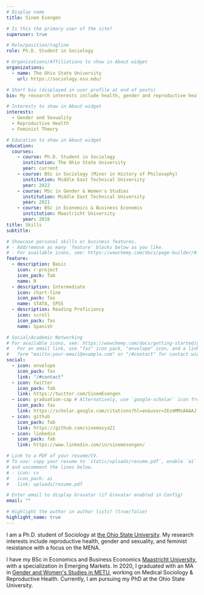 ```yaml
---
# Display name
title: Sinem Esengen

# Is this the primary user of the site?
superuser: true

# Role/position/tagline
role: Ph.D. Student in Sociology

# Organizations/Affiliations to show in About widget
organizations:
  - name: The Ohio State University
    url: https://sociology.osu.edu/

# Short bio (displayed in user profile at end of posts)
bio: My research interests include health, gender and reproductive health.

# Interests to show in About widget
interests:
  - Gender and Sexuality
  - Reproductive Health
  - Feminist Theory

# Education to show in About widget
education:
  courses:
    - course: Ph.D. Student in Sociology
      institution: The Ohio State University
      year: current
    - course: BSc in Sociology (Minor in History of Philosophy)
      institution: Middle East Technical University
      year: 2022
    - course: MSc in Gender & Women's Studies
      institution: Middle East Technical University
      year: 2021
    - course: BSc in Economics & Business Economis
      institution: Maastricht University
      year: 2018
title: Skills
subtitle:

# Showcase personal skills or business features.
# - Add/remove as many `feature` blocks below as you like.
# - For available icons, see: https://wowchemy.com/docs/page-builder/#icons
feature:
  - description: Basic
    icon: r-project
    icon_pack: fab
    name: R
  - description: Intermediate
    icon: chart-line
    icon_pack: fas
    name: STATA, SPSS
  - description: Reading Proficiency
    icon: scroll  
    icon_pack: fas
    name: Spanish

# Social/Academic Networking
# For available icons, see: https://wowchemy.com/docs/getting-started/page-builder/#icons
#   For an email link, use "fas" icon pack, "envelope" icon, and a link in the
#   form "mailto:your-email@example.com" or "/#contact" for contact widget.
social:
  - icon: envelope
    icon_pack: fas
    link: "/#contact"
  - icon: twitter
    icon_pack: fab
    link: https://twitter.com/SinemEsengen
  - icon: graduation-cap # Alternatively, use `google-scholar` icon from `ai` icon pack
    icon_pack: fas
    link: https://scholar.google.com/citations?hl=en&user=IEzmMMsAAAAJ
  - icon: github
    icon_pack: fab
    link: https://github.com/sinemasya21
  - icon: linkedin
    icon_pack: fab
    link: https://www.linkedin.com/in/sinemesengen/

# Link to a PDF of your resume/CV.
# To use: copy your resume to `static/uploads/resume.pdf`, enable `ai` icons in `params.toml`,
# and uncomment the lines below.
# - icon: cv
#   icon_pack: ai
#   link: uploads/resume.pdf

# Enter email to display Gravatar (if Gravatar enabled in Config)
email: ""

# Highlight the author in author lists? (true/false)
highlight_name: true
---
```


I am a Ph.D. student of Sociology at [the Ohio State University](https://sociology.osu.edu/). My research interests include reproductive health, gender and sexuality, and feminist resistance with a focus on the MENA.

I have my BSc in Economics and Business Economics [Maastricht University](https://www.maastrichtuniversity.nl/about-um/faculties/school-business-and-economics), with a specialization in Emerging Markets. In 2020, I graduated with an MA in [Gender and Women's Studies in METU](https://gws.metu.edu.tr/en), working on Medical Sociology & Reproductive Health. Currently, I am pursuing my PhD at the Ohio State University.
